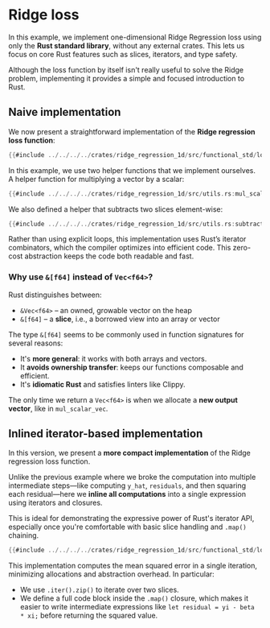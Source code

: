 # Ridge loss

In this example, we implement one-dimensional Ridge Regression loss using only the **Rust standard library**, without any external crates. This lets us focus on core Rust features such as slices, iterators, and type safety.

Although the loss function by itself isn't really useful to solve the Ridge problem, implementing it provides a simple and focused introduction to Rust.

## Naive implementation

We now present a straightforward implementation of the **Ridge regression loss function**:

```rust
{{#include ../../../../crates/ridge_regression_1d/src/functional_std/loss_functions.rs:loss_function_naive}}
```

In this example, we use two helper functions that we implement ourselves. A helper function for multiplying a vector by a scalar:

```rust
{{#include ../../../../crates/ridge_regression_1d/src/utils.rs:mul_scalar_vec}}
```

We also defined a helper that subtracts two slices element-wise:

```rust
{{#include ../../../../crates/ridge_regression_1d/src/utils.rs:subtract_vectors}}
```

Rather than using explicit loops, this implementation uses Rust’s iterator combinators, which the compiler optimizes into efficient code. This zero-cost abstraction keeps the code both readable and fast.

### Why use `&[f64]` instead of `Vec<f64>`? 

Rust distinguishes between:

- `&Vec<f64>` – an owned, growable vector on the heap
- `&[f64]` – a **slice**, i.e., a borrowed view into an array or vector

The type `&[f64]` seems to be commonly used in function signatures for several reasons:

- It's **more general**: it works with both arrays and vectors.
- It **avoids ownership transfer**: keeps our functions composable and efficient.
- It's **idiomatic Rust** and satisfies linters like Clippy.

The only time we return a `Vec<f64>` is when we allocate a **new output vector**, like in `mul_scalar_vec`.

## Inlined iterator-based implementation

In this version, we present a **more compact implementation** of the Ridge regression loss function.

Unlike the previous example where we broke the computation into multiple intermediate steps—like computing `y_hat`, `residuals`, and then squaring each residual—here we **inline all computations** into a single expression using iterators and closures.

This is ideal for demonstrating the expressive power of Rust's iterator API, especially once you're comfortable with basic slice handling and `.map()` chaining.

```rust
{{#include ../../../../crates/ridge_regression_1d/src/functional_std/loss_functions.rs:loss_function_line}}
```

This implementation computes the mean squared error in a single iteration, minimizing allocations and abstraction overhead. In particular:
* We use `.iter().zip()` to iterate over two slices.
* We define a full code block inside the `.map()` closure, which makes it easier to write intermediate expressions like `let residual = yi - beta * xi;` before returning the squared value.
